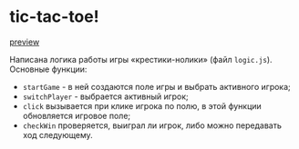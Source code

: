 # tic-tac-toe!
[preview](https://user-images.githubusercontent.com/111642725/231966833-2ea8b396-458b-4843-a6ae-9c9a8c6ae582.png)

Написана логика работы игры «крестики-нолики» (файл `logic.js`).
Основные функции: 
* `startGame` - в ней создаются поле игры и выбрать активного игрока;
* `switchPlayer` - выбрается активный игрок;
* `click` вызывается при клике игрока по полю, в этой функции обновляется игровое поле;
* `checkWin`  проверяется, выиграл ли игрок, либо можно передавать ход следующему.
